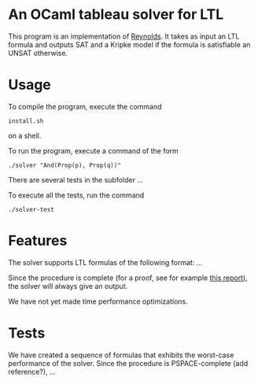# An OCaml tableau solver for LTL

This program is an implementation of [Reynolds](https://arxiv.org/abs/1604.03962). It takes as input an LTL formula and outputs SAT and a Kripke model if the formula is satisfiable an UNSAT otherwise.

# Usage

To compile the program, execute the command

`install.sh`

on a shell.

To run the program, execute a command of the form

`./solver "And(Prop(p), Prop(q))"`

There are several tests in the subfolder ...

To execute all the tests, run the command

`./solver-test`

# Features

The solver supports LTL formulas of the following format:
...

Since the procedure is complete (for a proof, see for example [this report](./report.pdf)), the solver will always give an output. 

We have not yet made time performance optimizations.

# Tests

We have created a sequence of formulas that exhibits the worst-case performance of the solver. Since the procedure is PSPACE-complete (add reference?), ...


